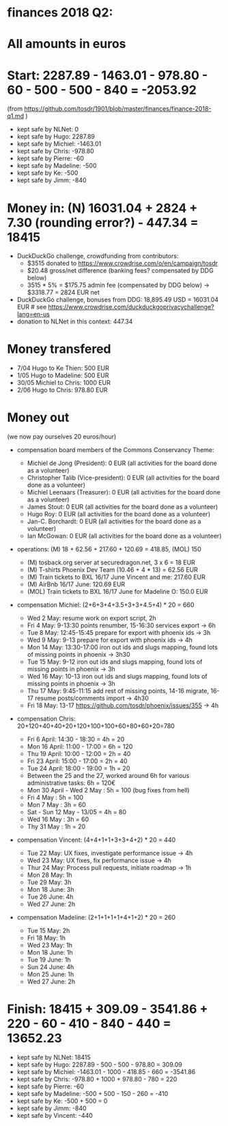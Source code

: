 # finances 2018 Q2:

# All amounts in euros
# Start: 2287.89 - 1463.01 - 978.80 - 60 - 500 - 500 - 840 = -2053.92
(from https://github.com/tosdr/1901/blob/master/finances/finance-2018-q1.md )

* kept safe by NLNet: 0
* kept safe by Hugo: 2287.89
* kept safe by Michiel: -1463.01
* kept safe by Chris: -978.80
* kept safe by Pierre: -60
* kept safe by Madeline: -500
* kept safe by Ke: -500
* kept safe by Jimm: -840

# Money in: (N) 16031.04 + 2824 + 7.30 (rounding error?) - 447.34 = 18415
* DuckDuckGo challenge, crowdfunding from contributors:
  * $3515 donated to https://www.crowdrise.com/o/en/campaign/tosdr
  * $20.48 gross/net difference (banking fees? compensated by DDG below)
  * 3515 * 5% = $175.75 admin fee (compensated by DDG below)
  -> $3318.77 = 2824 EUR net
* DuckDuckGo challenge, bonuses from DDG: 18,895.49 USD = 16031.04 EUR  # see https://www.crowdrise.com/duckduckgoprivacychallenge?lang=en-us
* donation to NLNet in this context: 447.34

# Money transfered
* 7/04 Hugo to Ke Thien: 500 EUR
* 1/05 Hugo to Madeline: 500 EUR
* 30/05 Michiel to Chris: 1000 EUR
* 2/06 Hugo to Chris: 978.80 EUR

# Money out

(we now pay ourselves 20 euros/hour)

* compensation board members of the Commons Conservancy Theme:
   * Michiel de Jong (President):		0 EUR (all activities for the board done as a volunteer)
   * Christopher Talib (Vice-president):	0 EUR (all activities for the board done as a volunteer)
   * Michiel Leenaars (Treasurer):		0 EUR (all activities for the board done as a volunteer)
   * James Stout:				0 EUR (all activities for the board done as a volunteer)
   * Hugo Roy:					0 EUR (all activities for the board done as a volunteer)
   * Jan-C. Borchardt:				0 EUR (all activities for the board done as a volunteer)
   * Ian McGowan:				0 EUR (all activities for the board done as a volunteer)
   
* operations: (M) 18 + 62.56 + 217.60 + 120.69 = 418.85, (MOL) 150
   * (M) tosback.org server at securedragon.net, 3 x 6 = 18 EUR
   * (M) T-shirts Phoenix Dev Team (10.46 + 4 * 13) = 62.56 EUR
   * (M) Train tickets to BXL 16/17 June Vincent and me: 217.60 EUR
   * (M) AirBnb 16/17 June: 120.69 EUR
   * (MOL) Train tickets to BXL 16/17 June for Madeline O: 150.0 EUR

* compensation Michiel: (2+6+3+4+3.5+3+3+4.5+4) * 20 = 660
   * Wed 2 May: resume work on export script, 2h
   * Fri 4 May: 9-13:30 points renumber, 15-16:30 services export -> 6h
   * Tue 8 May: 12:45-15:45 prepare for export with phoenix ids -> 3h
   * Wed 9 May: 9-13 prepare for export with phoenix ids -> 4h
   * Mon 14 May: 13:30-17:00 iron out ids and slugs mapping, found lots of missing points in phoenix -> 3h30
   * Tue 15 May: 9-12 iron out ids and slugs mapping, found lots of missing points in phoenix -> 3h
   * Wed 16 May: 10-13 iron out ids and slugs mapping, found lots of missing points in phoenix -> 3h
   * Thu 17 May: 9:45-11:15 add rest of missing points, 14-16 migrate, 16-17 resume posts/comments import -> 4h30
   * Fri 18 May: 13-17 https://github.com/tosdr/phoenix/issues/355 -> 4h

* compensation Chris: 20+120+40+40+20+120+100+100+60+80+60+20=780
   * Fri 6 April: 14:30 - 18:30 = 4h = 20
   * Mon 16 April: 11:00 - 17:00 = 6h = 120
   * Thu 19 April: 10:00 - 12:00 = 2h = 40
   * Fri 23 April: 15:00 - 17:00 = 2h = 40
   * Tue 24 April: 18:00 - 19:00 = 1h = 20
   * Between the 25 and the 27, worked around 6h for various administrative tasks: 6h = 120€
   * Mon 30 April - Wed 2 May : 5h = 100 (bug fixes from hell)
   * Fri 4 May : 5h = 100
   * Mon 7 May : 3h = 60
   * Sat - Sun 12 May - 13/05 = 4h = 80
   * Wed 16 May : 3h = 60
   * Thy 31 May : 1h = 20

* compensation Vincent: (4+4+1+1+3+3+4+2) * 20 = 440
   * Tue 22 May: UX fixes, investigate performance issue -> 4h
   * Wed 23 May: UX fixes, fix performance issue -> 4h
   * Thur 24 May: Process pull requests, initiate roadmap -> 1h
   * Mon 28 May: 1h
   * Tue 29 May: 3h
   * Mon 18 June: 3h
   * Tue 26 June: 4h
   * Wed 27 June: 2h

* compensation Madeline: (2+1+1+1+1+4+1+2) * 20 = 260
  * Tue 15 May: 2h
  * Fri 18 May: 1h
  * Wed 23 May: 1h
  * Mon 18 June: 1h
  * Tue 19 June: 1h
  * Sun 24 June: 4h
  * Mon 25 June: 1h
  * Wed 27 June: 2h

# Finish: 18415 + 309.09 - 3541.86 + 220 - 60 - 410 - 840 - 440 = 13652.23

* kept safe by NLNet: 18415
* kept safe by Hugo: 2287.89 - 500 - 500 - 978.80 = 309.09
* kept safe by Michiel: -1463.01 - 1000 - 418.85 - 660 = -3541.86
* kept safe by Chris: -978.80 + 1000 + 978.80 - 780 = 220
* kept safe by Pierre: -60
* kept safe by Madeline: -500 + 500 - 150 - 260 = -410
* kept safe by Ke: -500 + 500 = 0
* kept safe by Jimm: -840
* kept safe by Vincent: -440

